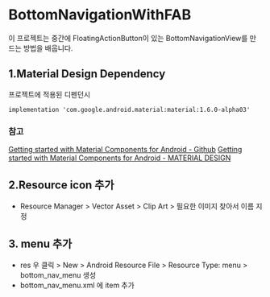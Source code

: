 # BottomNavigationWithFAB
이 프로젝트는 중간에 FloatingActionButton이 있는 BottomNavigationView를 만드는 방법을 배웁니다.

## 1.Material Design Dependency

프로젝트에 적용된 디펜던시
```
implementation 'com.google.android.material:material:1.6.0-alpha03'
```

### 참고
[Getting started with Material Components for Android - Github](https://github.com/material-components/material-components-android/blob/master/docs/getting-started.md)
[Getting started with Material Components for Android - MATERIAL DESIGN](https://material.io/develop/android/docs/getting-started)

## 2.Resource icon 추가
- Resource Manager > Vector Asset > Clip Art > 필요한 이미지 찾아서 이름 지정

## 3. menu 추가
- res 우 클릭 > New > Android Resource File > Resource Type: menu > bottom_nav_menu 생성
- bottom_nav_menu.xml 에 item 추가